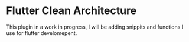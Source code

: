 # Flutter Clean Architecture

This plugin in a work in progress, I will be adding snippits and functions I use for flutter develomepent.


